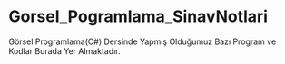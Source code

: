 # Gorsel_Pogramlama_SinavNotlari
Görsel Programlama(C#) Dersinde Yapmış Olduğumuz Bazı Program ve Kodlar Burada Yer Almaktadır. 

